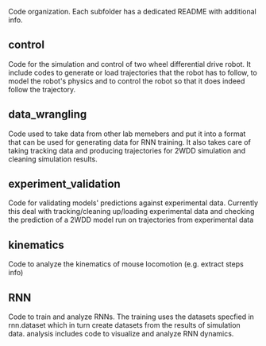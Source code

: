 Code organization. Each subfolder has a dedicated README with additional info.

## control
Code for the simulation and control of two wheel differential drive robot. It include codes to generate or load trajectories that the robot has to follow, to model the robot's physics and to control the robot so that it does indeed follow the trajectory.


## data_wrangling
Code used to take data from other lab memebers and put it into a format that can be used for generating data for RNN training. It  also takes care of taking tracking data and producing trajectories for 2WDD simulation and cleaning simulation results.

## experiment_validation
Code for validating models' predictions against experimental data. Currently this deal with tracking/cleaning up/loading experimental data and checking the prediction of a 2WDD  model run on trajectories from experimental data

## kinematics
Code to analyze the kinematics of mouse locomotion (e.g. extract steps info)

## RNN
Code to train and analyze RNNs. The training uses the datasets specfied in rnn.dataset which in turn create datasets from the results of simulation data. analysis includes code to visualize and analyze RNN dynamics.